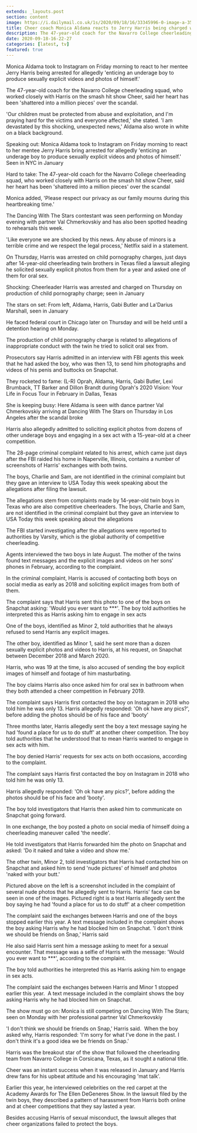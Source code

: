```yaml
---
extends: _layouts.post
section: content
image: https://i.dailymail.co.uk/1s/2020/09/18/16/33345996-0-image-a-35_1600441844583.jpg 
title: Cheer coach Monica Aldama reacts to Jerry Harris being charged with producing child pornography 
description: The 47-year-old coach for the Navarro College cheerleading squad, who worked closely with Harris on the smash hit show Cheer, said her heart has been shattered into a million pieces. 
date: 2020-09-18-16-22-27 
categories: [latest, tv] 
featured: true 
--- 
```

Monica Aldama took to Instagram on Friday morning to react to her mentee Jerry Harris being arrested for allegedly 'enticing an underage boy to produce sexually explicit videos and photos of himself.'

The 47-year-old coach for the Navarro College cheerleading squad, who worked closely with Harris on the smash hit show Cheer, said her heart has been 'shattered into a million pieces' over the scandal.

'Our children must be protected from abuse and exploitation, and I'm praying hard for the victims and everyone affected,' she stated. 'I am devastated by this shocking, unexpected news,' Aldama also wrote in white on a black background.

Speaking out: Monica Aldama took to Instagram on Friday morning to react to her mentee Jerry Harris bring arrested for allegedly 'enticing an underage boy to produce sexually explicit videos and photos of himself.' Seen in NYC in January

Hard to take: The 47-year-old coach for the Navarro College cheerleading squad, who worked closely with Harris on the smash hit show Cheer, said her heart has been 'shattered into a million pieces' over the scandal

Monica added, 'Please respect our privacy as our family mourns during this heartbreaking time.' 

The Dancing With The Stars contestant was seen performing on Monday evening with partner Val Chmerkovskiy and has also been spotted heading to rehearsals this week. 

'Like everyone we are shocked by this news. Any abuse of minors is a terrible crime and we respect the legal process,' Netlfix said in a statement.

On Thursday, Harris was arrested on child pornography charges, just days after 14-year-old cheerleading twin brothers in Texas filed a lawsuit alleging he solicited sexually explicit photos from them for a year and asked one of them for oral sex. 

Shocking: Cheerleader Harris was arrested and charged on Thursday on production of child pornography charge; seen in January 

The stars on set: From left, Aldama, Harris, Gabi Butler and La'Darius Marshall, seen in January 

He faced federal court in Chicago later on Thursday and will be held until a detention hearing on Monday.

The production of child pornography charge is related to allegations of inappropriate conduct with the twin he tried to solicit oral sex from. 

Prosecutors say Harris admitted in an interview with FBI agents this week that he had asked the boy, who was then 13, to send him photographs and videos of his penis and buttocks on Snapchat. 

They rocketed to fame: (L-R) Oprah, Aldama, Harris, Gabi Butler, Lexi Brumback, TT Barker and Dillon Brandt during Oprah's 2020 Vision: Your Life in Focus Tour in February in Dallas, Texas

She is keeping busy: Here Aldama is seen with dance partner Val Chmerkovskiy arriving at Dancing With The Stars on Thursday in Los Angeles after the scandal broke

Harris also allegedly admitted to soliciting explicit photos from dozens of other underage boys and engaging in a sex act with a 15-year-old at a cheer competition.

The 28-page criminal complaint related to his arrest, which came just days after the FBI raided his home in Naperville, Illinois, contains a number of screenshots of Harris' exchanges with both twins.

The boys, Charlie and Sam, are not identified in the criminal complaint but they gave an interview to USA Today this week speaking about the allegations after filing the lawsuit. 

The allegations stem from complaints made by 14-year-old twin boys in Texas who are also competitive cheerleaders. The boys, Charlie and Sam, are not identified in the criminal complaint but they gave an interview to USA Today this week speaking about the allegations

The FBI started investigating after the allegations were reported to authorities by Varsity, which is the global authority of competitive cheerleading. 

Agents interviewed the two boys in late August. The mother of the twins found text messages and the explicit images and videos on her sons' phones in February, according to the complaint.  

In the criminal complaint, Harris is accused of contacting both boys on social media as early as 2018 and soliciting explicit images from both of them. 

The complaint says that Harris sent this photo to one of the boys on Snapchat asking: 'Would you ever want to ***'. The boy told authorities he interpreted this as Harris asking him to engage in sex acts 

One of the boys, identified as Minor 2, told authorities that he always refused to send Harris any explicit images. 

The other boy, identified as Minor 1, said he sent more than a dozen sexually explicit photos and videos to Harris, at his request, on Snapchat between December 2018 and March 2020. 

Harris, who was 19 at the time, is also accused of sending the boy explicit images of himself and footage of him masturbating. 

The boy claims Harris also once asked him for oral sex in bathroom when they both attended a cheer competition in February 2019.  

The complaint says Harris first contacted the boy on Instagram in 2018 who told him he was only 13. Harris allegedly responded: 'Oh ok have any pics?', before adding the photos should be of his face and 'booty'

Three months later, Harris allegedly sent the boy a text message saying he had 'found a place for us to do stuff' at another cheer competition. The boy told authorities that he understood that to mean Harris wanted to engage in sex acts with him. 

The boy denied Harris' requests for sex acts on both occasions, according to the complaint. 

The complaint says Harris first contacted the boy on Instagram in 2018 who told him he was only 13. 

Harris allegedly responded: 'Oh ok have any pics?', before adding the photos should be of his face and 'booty'.

The boy told investigators that Harris then asked him to communicate on Snapchat going forward. 

In one exchange, the boy posted a photo on social media of himself doing a cheerleading maneuver called 'the needle'. 

He told investigators that Harris forwarded him the photo on Snapchat and asked: 'Do it naked and take a video and show me.' 

The other twin, Minor 2, told investigators that Harris had contacted him on Snapchat and asked him to send 'nude pictures' of himself and photos 'naked with your butt.'

Pictured above on the left is a screenshot included in the complaint of several nude photos that he allegedly sent to Harris. Harris' face can be seen in one of the images. Pictured right is a text Harris allegedly sent the boy saying he had 'found a place for us to do stuff' at a cheer competition

The complaint said the exchanges between Harris and one of the boys stopped earlier this year. A text message included in the complaint shows the boy asking Harris why he had blocked him on Snapchat. 'I don't think we should be friends on Snap,' Harris said

He also said Harris sent him a message asking to meet for a sexual encounter. That message was a selfie of Harris with the message: 'Would you ever want to ***', according to the complaint. 

The boy told authorities he interpreted this as Harris asking him to engage in sex acts.  

The complaint said the exchanges between Harris and Minor 1 stopped earlier this year.  A text message included in the complaint shows the boy asking Harris why he had blocked him on Snapchat. 

The show must go on: Monica is still competing on Dancing With The Stars; seen on Monday with her professional partner Val Chmerkovskiy 

'I don't think we should be friends on Snap,' Harris said.  When the boy asked why, Harris responded: 'I'm sorry for what I've done in the past. I don't think it's a good idea we be friends on Snap.' 

Harris was the breakout star of the show that followed the cheerleading team from Navarro College in Corsicana, Texas, as it sought a national title.

Cheer was an instant success when it was released in January and Harris drew fans for his upbeat attitude and his encouraging 'mat talk'. 

Earlier this year, he interviewed celebrities on the red carpet at the Academy Awards for The Ellen DeGeneres Show. In the lawsuit filed by the twin boys, they described a pattern of harassment from Harris both online and at cheer competitions that they say lasted a year.  

Besides accusing Harris of sexual misconduct, the lawsuit alleges that cheer organizations failed to protect the boys.  

